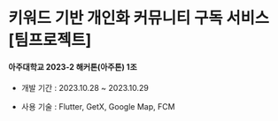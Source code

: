 키워드 기반 개인화 커뮤니티 구독 서비스 [팀프로젝트]
=
#### 아주대학교 2023-2 해커톤(아주톤) 1조

- 개발 기간 : 2023.10.28 ~ 2023.10.29

- 사용 기술 : Flutter, GetX, Google Map, FCM